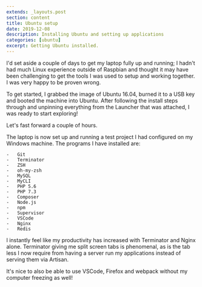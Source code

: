 ```yaml
---
extends: _layouts.post
section: content
title: Ubuntu setup
date: 2019-12-08
description: Installing Ubuntu and setting up applications
categories: [ubuntu]
excerpt: Getting Ubuntu installed.
---
```


I'd set aside a couple of days to get my laptop fully up and running; 
I hadn't had much Linux experience outside of Raspbian and thought it may have been 
challenging to get the tools I was used to setup and working together. I was very
happy to be proven wrong.

To get started, I grabbed the image of Ubuntu 16.04, burned it to a USB key and 
booted the machine into Ubuntu. After following the install steps through and 
unpinning everything from the Launcher that was attached, I was ready to start 
exploring!

Let's fast forward a couple of hours.

The laptop is now set up and running a test project I had configured on my 
Windows machine. The programs I have installed are:

    -   Git
    -   Terminator
    -   ZSH
    -   oh-my-zsh
    -   MySQL
    -   MyCLI
    -   PHP 5.6
    -   PHP 7.3
    -   Composer
    -   Node.js
    -   npm
    -   Supervisor
    -   VSCode
    -   Nginx
    -   Redis

I instantly feel like my productivity has increased with Terminator and Nginx alone.
Terminator giving me split screen tabs is phenomenal, as is the tab less I now require
from having a server run my applications instead of serving them via Artisan.

It's nice to also be able to use VSCode, Firefox and webpack without my computer 
freezing as well!